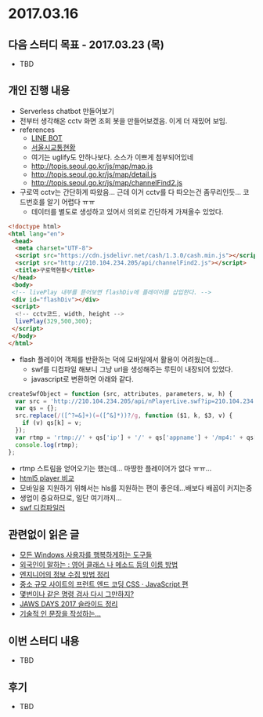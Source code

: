 # 2017.03.16

## 다음 스터디 목표 - 2017.03.23 (목)

* TBD

## 개인 진행 내용

* Serverless chatbot 만들어보기
* 전부터 생각해온 cctv 화면 조회 봇을 만들어보겠음. 이게 더 재밌어 보임.
* references
  * [LINE BOT](http://qiita.com/narikei/items/8c6cd9e05621dcd444e5)
  * [서울시교통현황](http://topis.seoul.go.kr/)
  * 여기는 uglify도 안하나보다. 소스가 이쁘게 첨부되어있네
  * http://topis.seoul.go.kr/js/map/map.js
  * http://topis.seoul.go.kr/js/map/detail.js
  * http://topis.seoul.go.kr/js/map/channelFind2.js
* 구로역 cctv는 간단하게 따왔음... 근데 이거 cctv를 다 따오는건 좀무리인듯... 코드번호를 알기 어렵다 ㅠㅠ
   * 데이터를 별도로 생성하고 있어서 의외로 간단하게 가져올수 있었다.

``` html
<!doctype html>
<html lang="en">
 <head>
  <meta charset="UTF-8">
  <script src="https://cdn.jsdelivr.net/cash/1.3.0/cash.min.js"></script>
  <script src="http://210.104.234.205/api/channelFind2.js"></script>
  <title>구로역현황</title>
 </head>
 <body>
 <!-- livePlay 내부를 뜯어보면 flashDiv에 플레이어를 삽입한다. -->
 <div id="flashDiv"></div>
 <script>
  <!-- cctv코드, width, height -->
  livePlay(329,500,300);
 </script>
 </body>
</html>
```

* flash 플레이어 객체를 반환하는 덕에 모바일에서 활용이 어려웠는데...
   * swf를 디컴파일 해보니 그냥 url을 생성해주는 루틴이 내장되어 있었다.
   * javascript로 변환하면 아래와 같다.

```javascript 
createSwfObject = function (src, attributes, parameters, w, h) {
  var src = 'http://210.104.234.205/api/nPlayerLive.swf?ip=210.104.234.205&ch=ch36.stream&appname=sd2';
  var qs = {};
  src.replace(/([^?=&]+)(=([^&]*))?/g, function ($1, k, $3, v) {
    if (v) qs[k] = v;
  });
  var rtmp = 'rtmp://' + qs['ip'] + '/' + qs['appname'] + '/mp4:' + qs['ch'];
  console.log(rtmp);
};
```

* rtmp 스트림을 얻어오기는 했는데... 마땅한 플레이어가 없다 ㅠㅠ...
* [html5 player 비교](https://docs.moodle.org/dev/HTML5_player)
* 모바일을 지원하기 위해서는 hls를 지원하는 편이 좋은데...배보다 배꼽이 커지는중
* 생업이 중요하므로, 일단 여기까지...
* [swf 디컴파일러](https://www.free-decompiler.com/flash/download/)


## 관련없이 읽은 글

* [모든 Windows 사용자를 행복하게하는 도구들](http://qiita.com/shuheilocale@github/items/a1800805c237fa07f2cd)
* [외국인이 말하는 : 영어 클래스 나 메소드 등의 이름 방법](http://qiita.com/gazayas/items/3d352d1b6ec9a225c6f6)
* [엔지니어의 정보 수집 방법 정리](http://qiita.com/nesheep5/items/e7196ba496e59bb2aa28)
* [중소 규모 사이트의 프런트 엔드 코딩 CSS · JavaScript 편](http://qiita.com/d2cs-kimura/items/1ed0e93f3eea26080cf4)
* [몇번이나 같은 명령 검사 다시 그만하지?](http://qiita.com/knqyf263/items/01ff865bbab2f5e48d1e)
* [JAWS DAYS 2017 슬라이드 정리](http://qiita.com/kojiisd/items/cfd6c271eb6d603fb3e0)
* [기술적 인 문장을 작성하는...](http://qiita.com/vvakame/items/d657baf26cf83ac98bd0)

## 이번 스터디 내용

* TBD

## 후기

* TBD


